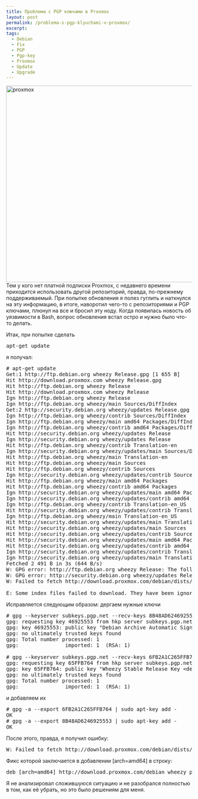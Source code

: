 ```yaml
---
title: Проблема с PGP ключами в Proxmox
layout: post
permalink: /problema-s-pgp-klyuchami-v-proxmox/
excerpt:
tags:
  - Debian
  - Fix
  - PGP
  - Pgp-key
  - Proxmox
  - Update
  - Upgrade
---
```

<a href="http://doam.ru/wp-content/uploads/2014/10/proxmox.png" rel="lightbox[976]" title="proxmox"><img class="aligncenter wp-image-978 size-full" src="http://doam.ru/wp-content/uploads/2014/10/proxmox.png" alt="proxmox" width="800" height="532" /></a>Тем у кого нет платной подписки Proxmox, с недавнего времени приходится использовать другой репозиторий, правда, по-прежнему поддерживаемый. При попытке обновления я полез гуглить и наткнулся на эту информацию, в итоге, наворотил чего-то с репозиториями и PGP ключами, плюнул на все и бросил эту ноду. Когда появилась новость об уязвимости в Bash, вопрос обновления встал остро и нужно было что-то делать.<!--more-->

Итак, при попытке сделать

<pre>apt-get update</pre>

я получал:

<pre># apt-get update
Get:1 http://ftp.debian.org wheezy Release.gpg [1 655 B]
Hit http://download.proxmox.com wheezy Release.gpg
Hit http://ftp.debian.org wheezy Release
Hit http://download.proxmox.com wheezy Release
Ign http://ftp.debian.org wheezy Release
Ign http://ftp.debian.org wheezy/main Sources/DiffIndex
Get:2 http://security.debian.org wheezy/updates Release.gpg [836 B]
Ign http://ftp.debian.org wheezy/contrib Sources/DiffIndex
Ign http://ftp.debian.org wheezy/main amd64 Packages/DiffIndex
Ign http://ftp.debian.org wheezy/contrib amd64 Packages/DiffIndex
Hit http://security.debian.org wheezy/updates Release
Ign http://security.debian.org wheezy/updates Release
Hit http://ftp.debian.org wheezy/contrib Translation-en
Ign http://security.debian.org wheezy/updates/main Sources/DiffIndex
Hit http://ftp.debian.org wheezy/main Translation-en
Hit http://ftp.debian.org wheezy/main Sources
Hit http://ftp.debian.org wheezy/contrib Sources
Ign http://security.debian.org wheezy/updates/contrib Sources/DiffIndex
Hit http://ftp.debian.org wheezy/main amd64 Packages
Hit http://ftp.debian.org wheezy/contrib amd64 Packages
Ign http://security.debian.org wheezy/updates/main amd64 Packages/DiffIndex
Ign http://security.debian.org wheezy/updates/contrib amd64 Packages/DiffIndex
Ign http://ftp.debian.org wheezy/contrib Translation-en_US
Hit http://security.debian.org wheezy/updates/contrib Translation-en
Ign http://ftp.debian.org wheezy/main Translation-en_US
Hit http://security.debian.org wheezy/updates/main Translation-en
Hit http://security.debian.org wheezy/updates/main Sources
Hit http://security.debian.org wheezy/updates/contrib Sources
Hit http://security.debian.org wheezy/updates/main amd64 Packages
Hit http://security.debian.org wheezy/updates/contrib amd64 Packages
Ign http://security.debian.org wheezy/updates/contrib Translation-en_US
Ign http://security.debian.org wheezy/updates/main Translation-en_US
Fetched 2 491 B in 3s (644 B/s)
W: GPG error: http://ftp.debian.org wheezy Release: The following signatures couldn't be verified because the public key is not available: NO_PUBKEY 8B48AD6246925553 NO_PUBKEY 6FB2A1C265FFB764
W: GPG error: http://security.debian.org wheezy/updates Release: The following signatures couldn't be verified because the public key is not available: NO_PUBKEY 8B48AD6246925553
W: Failed to fetch http://download.proxmox.com/debian/dists/wheezy/Release Unable to find expected entry 'pve-no-subscription/source/Sources' in Release file (Wrong sources.list entry or malformed file)

E: Some index files failed to download. They have been ignored, or old ones used instead.
</pre>

Исправляется следующим образом:
дергаем нужные ключи

<pre># gpg --keyserver subkeys.pgp.net --recv-keys 8B48AD6246925553
gpg: requesting key 46925553 from hkp server subkeys.pgp.net
gpg: key 46925553: public key "Debian Archive Automatic Signing Key (7.0/wheezy) &lt;ftpmaster@debian.org&gt;" imported
gpg: no ultimately trusted keys found
gpg: Total number processed: 1
gpg:               imported: 1  (RSA: 1)

# gpg --keyserver subkeys.pgp.net --recv-keys 6FB2A1C265FFB764
gpg: requesting key 65FFB764 from hkp server subkeys.pgp.net
gpg: key 65FFB764: public key "Wheezy Stable Release Key &lt;debian-release@lists.debian.org&gt;" imported
gpg: no ultimately trusted keys found
gpg: Total number processed: 1
gpg:               imported: 1  (RSA: 1)
</pre>

и добавляем их

<pre># gpg -a --export 6FB2A1C265FFB764 | sudo apt-key add -
OK
# gpg -a --export 8B48AD6246925553 | sudo apt-key add -
OK
</pre>

После этого, правда, я получил ошибку:

<pre>W: Failed to fetch http://download.proxmox.com/debian/dists/wheezy/Release  Unable to find expected entry 'pve-no-subscription/source/Sources' in Release file (Wrong sources.list entry or malformed file)
</pre>

Фикс которой заключается в добавлении [arch=amd64] в строку:

<pre>deb [arch=amd64] http://download.proxmox.com/debian wheezy pve-no-subscription
</pre>

Я не анализировал сложившуюся ситуацию и не разобрался полностью в том, как её убрать, но это было решениям для меня.

